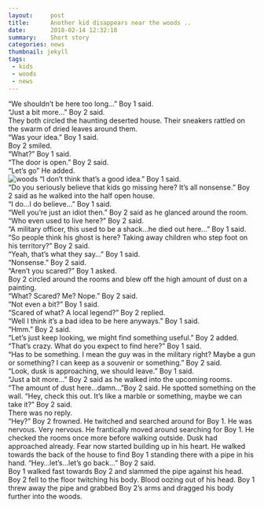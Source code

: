```yaml
---
layout:     post
title:      Another kid disappears near the woods ..
date:       2018-02-14 12:32:18
summary:    Short story
categories: news
thumbnail: jekyll
tags:
 - kids
 - woods
 - news
---
```


“We shouldn’t be here too long…” Boy 1 said.<br>
“Just a bit more…” Boy 2 said. <br>
They both circled the haunting deserted house. Their sneakers rattled on the swarm of dried leaves around them. <br>
“Was your idea.” Boy 1 said. <br>
Boy 2 smiled. <br>
“What?” Boy 1 said. <br>
“The door is open.” Boy 2 said. <br>
“Let’s go” He added. <br>
<img src="https://image.ibb.co/h17DgJ/woods.jpg" alt="woods" border="0">
“I don’t think that’s a good idea.” Boy 1 said. <br>
“Do you seriously believe that kids go missing here? It’s all nonsense.” Boy 2 said as he walked into the half open house. <br>
“I do…I do believe…” Boy 1 said. <br>
“Well you’re just an idiot then.” Boy 2 said as he glanced around the room. “Who even used to live here?” Boy 2 said. <br>
“A military officer, this used to be a shack…he died out here…” Boy 1 said. “So people think his ghost is here? Taking away children who step foot on his territory?” Boy 2 said. <br>
“Yeah, that’s what they say…” Boy 1 said. <br>
“Nonsense.” Boy 2 said. <br>
“Aren’t you scared?” Boy 1 asked. <br>
Boy 2 circled around the rooms and blew off the high amount of dust on a painting. <br>
“What? Scared? Me? Nope.” Boy 2 said. <br>
“Not even a bit?” Boy 1 said. <br>
“Scared of what? A local legend?” Boy 2 replied. <br>
“Well I think it’s a bad idea to be here anyways.” Boy 1 said. <br>
“Hmm.” Boy 2 said. <br>
“Let’s just keep looking, we might find something useful.” Boy 2 added. “That’s crazy. What do you expect to find here?” Boy 1 said. <br>
“Has to be something. I mean the guy was in the military right? Maybe a gun or something? I can keep as a souvenir or something.” Boy 2 said. <br>
“Look, dusk is approaching, we should leave.” Boy 1 said. <br>
“Just a bit more…” Boy 2 said as he walked into the upcoming rooms. <br>
“The amount of dust here…damn…”Boy 2 said. He spotted something on the wall. “Hey, check this out. It’s like a marble or something, maybe we can take it?” Boy 2 said. <br>
There was no reply. <br>
“Hey?” Boy 2 frowned. He twitched and searched around for Boy 1. He was nervous. Very nervous. He frantically moved around searching for Boy 1. He checked the rooms once more before walking outside. Dusk had approached already. Fear now started building up in his heart. He walked towards the back of the house to find Boy 1 standing there with a pipe in his hand. “Hey…let’s…let’s go back…” Boy 2 said. <br>
Boy 1 walked fast towards Boy 2 and slammed the pipe against his head. Boy 2 fell to the floor twitching his body. Blood oozing out of his head. Boy 1 threw away the pipe and grabbed Boy 2’s arms and dragged his body further into the woods. <br>


[1]: http://jekyllrb.com/docs/frontmatter/
[2]: http://fortawesome.github.io/Font-Awesome/
[3]: http://imgur.com/
[4]: http://fortawesome.github.io/Font-Awesome/icons/
[5]: http://fortawesome.github.io/Font-Awesome/icon/android/
